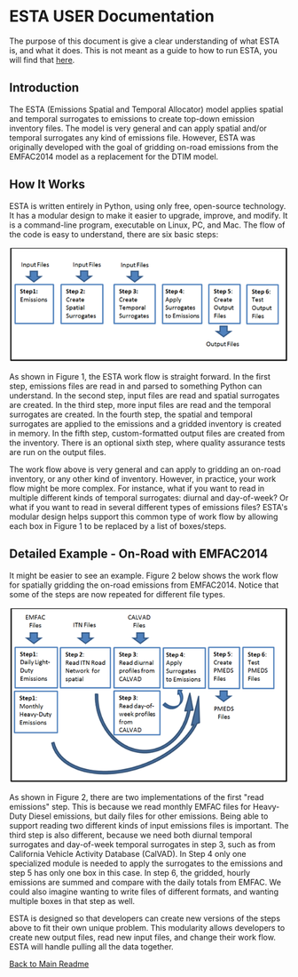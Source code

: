 # ESTA USER Documentation

The purpose of this document is give a clear understanding of what ESTA is, and what it does. This is not meant as a guide to how to run ESTA, you will find that [here](USERS_GUIDE.md).

## Introduction

The ESTA (Emissions Spatial and Temporal Allocator) model applies spatial and temporal surrogates to emissions to create top-down emission inventory files.  The model is very general and can apply spatial and/or temporal surrogates any kind of emissions file.  However, ESTA was originally developed with the goal of gridding on-road emissions from the EMFAC2014 model as a replacement for the DTIM model. 

## How It Works

ESTA is written entirely in Python, using only free, open-source technology. It has a modular design to make it easier to upgrade, improve, and modify. It is a command-line program, executable on Linux, PC, and Mac. The flow of the code is easy to understand, there are six basic steps:

![Figure 1: ESTA work flow, generic version](resources/esta_box_diagram_1.png)
 
As shown in Figure 1, the ESTA work flow is straight forward. In the first step, emissions files are read in and parsed to something Python can understand. In the second step, input files are read and spatial surrogates are created. In the third step, more input files are read and the temporal surrogates are created. In the fourth step, the spatial and temporal surrogates are applied to the emissions and a gridded inventory is created in memory. In the fifth step, custom-formatted output files are created from the inventory. There is an optional sixth step, where quality assurance tests are run on the output files.

The work flow above is very general and can apply to gridding an on-road inventory, or any other kind of inventory. However, in practice, your work flow might be more complex. For instance, what if you want to read in multiple different kinds of temporal surrogates: diurnal and day-of-week? Or what if you want to read in several different types of emissions files? ESTA's modular design helps support this common type of work flow by allowing each box in Figure 1 to be replaced by a list of boxes/steps.

## Detailed Example - On-Road with EMFAC2014

It might be easier to see an example. Figure 2 below shows the work flow for spatially gridding the on-road emissions from EMFAC2014. Notice that some of the steps are now repeated for different file types.

![Figure 2: ESTA work flow, EMFAC example](resources/esta_box_diagram_on_road.png)

As shown in Figure 2, there are two implementations of the first "read emissions" step. This is because we read monthly EMFAC files for Heavy-Duty Diesel emissions, but daily files for other emissions. Being able to support reading two different kinds of input emissions files is important. The third step is also different, because we need both diurnal temporal surrogates and day-of-week temporal surrogates in step 3, such as from California Vehicle Activity Database (CalVAD). In Step 4 only one specialized module is needed to apply the surrogates to the emissions and step 5 has only one box in this case. In step 6, the gridded, hourly emissions are summed and compare with the daily totals from EMFAC. We could also imagine wanting to write files of different formats, and wanting multiple boxes in that step as well.

ESTA is designed so that developers can create new versions of the steps above to fit their own unique problem.  This modularity allows developers to create new output files, read new input files, and change their work flow. ESTA will handle pulling all the data together.


[Back to Main Readme](../README.md)
